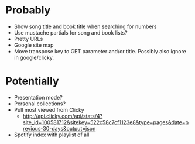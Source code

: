 Probably
===
- Show song title and book title when searching for numbers
- Use mustache partials for song and book lists?
- Pretty URLs
- Google site map
- Move transpose key to GET parameter and/or title. Possibly also ignore in google/clicky.

Potentially
===
- Presentation mode?
- Personal collections?
- Pull most viewed from Clicky
	- http://api.clicky.com/api/stats/4?site_id=100581712&sitekey=522c58c7cf1123e8&type=pages&date=previous-30-days&output=json
- Spotify index with playlist of all
